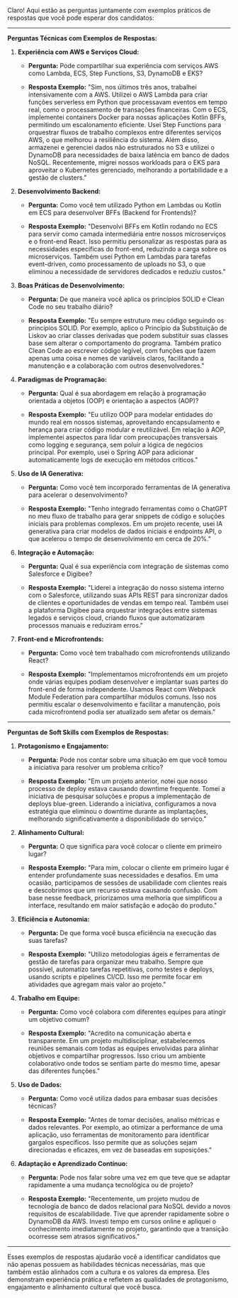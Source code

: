 Claro! Aqui estão as perguntas juntamente com exemplos práticos de respostas que você pode esperar dos candidatos:

---

**Perguntas Técnicas com Exemplos de Respostas:**

1. **Experiência com AWS e Serviços Cloud:**

   - **Pergunta:** Pode compartilhar sua experiência com serviços AWS como Lambda, ECS, Step Functions, S3, DynamoDB e EKS?

   - **Resposta Exemplo:** "Sim, nos últimos três anos, trabalhei intensivamente com a AWS. Utilizei o AWS Lambda para criar funções serverless em Python que processavam eventos em tempo real, como o processamento de transações financeiras. Com o ECS, implementei containers Docker para nossas aplicações Kotlin BFFs, permitindo um escalonamento eficiente. Usei Step Functions para orquestrar fluxos de trabalho complexos entre diferentes serviços AWS, o que melhorou a resiliência do sistema. Além disso, armazenei e gerenciei dados não estruturados no S3 e utilizei o DynamoDB para necessidades de baixa latência em banco de dados NoSQL. Recentemente, migrei nossos workloads para o EKS para aproveitar o Kubernetes gerenciado, melhorando a portabilidade e a gestão de clusters."

2. **Desenvolvimento Backend:**

   - **Pergunta:** Como você tem utilizado Python em Lambdas ou Kotlin em ECS para desenvolver BFFs (Backend for Frontends)?

   - **Resposta Exemplo:** "Desenvolvi BFFs em Kotlin rodando no ECS para servir como camada intermediária entre nossos microserviços e o front-end React. Isso permitiu personalizar as respostas para as necessidades específicas do front-end, reduzindo a carga sobre os microserviços. Também usei Python em Lambdas para tarefas event-driven, como processamento de uploads no S3, o que eliminou a necessidade de servidores dedicados e reduziu custos."

3. **Boas Práticas de Desenvolvimento:**

   - **Pergunta:** De que maneira você aplica os princípios SOLID e Clean Code no seu trabalho diário?

   - **Resposta Exemplo:** "Eu sempre estruturo meu código seguindo os princípios SOLID. Por exemplo, aplico o Princípio da Substituição de Liskov ao criar classes derivadas que podem substituir suas classes base sem alterar o comportamento do programa. Também pratico Clean Code ao escrever código legível, com funções que fazem apenas uma coisa e nomes de variáveis claros, facilitando a manutenção e a colaboração com outros desenvolvedores."

4. **Paradigmas de Programação:**

   - **Pergunta:** Qual é sua abordagem em relação à programação orientada a objetos (OOP) e orientação a aspectos (AOP)?

   - **Resposta Exemplo:** "Eu utilizo OOP para modelar entidades do mundo real em nossos sistemas, aproveitando encapsulamento e herança para criar código modular e reutilizável. Em relação à AOP, implementei aspectos para lidar com preocupações transversais como logging e segurança, sem poluir a lógica de negócios principal. Por exemplo, usei o Spring AOP para adicionar automaticamente logs de execução em métodos críticos."

5. **Uso de IA Generativa:**

   - **Pergunta:** Como você tem incorporado ferramentas de IA generativa para acelerar o desenvolvimento?

   - **Resposta Exemplo:** "Tenho integrado ferramentas como o ChatGPT no meu fluxo de trabalho para gerar snippets de código e soluções iniciais para problemas complexos. Em um projeto recente, usei IA generativa para criar modelos de dados iniciais e endpoints API, o que acelerou o tempo de desenvolvimento em cerca de 20%."

6. **Integração e Automação:**

   - **Pergunta:** Qual é sua experiência com integração de sistemas como Salesforce e Digibee?

   - **Resposta Exemplo:** "Liderei a integração do nosso sistema interno com o Salesforce, utilizando suas APIs REST para sincronizar dados de clientes e oportunidades de vendas em tempo real. Também usei a plataforma Digibee para orquestrar integrações entre sistemas legados e serviços cloud, criando fluxos que automatizaram processos manuais e reduziram erros."

7. **Front-end e Microfrontends:**

   - **Pergunta:** Como você tem trabalhado com microfrontends utilizando React?

   - **Resposta Exemplo:** "Implementamos microfrontends em um projeto onde várias equipes podiam desenvolver e implantar suas partes do front-end de forma independente. Usamos React com Webpack Module Federation para compartilhar módulos comuns. Isso nos permitiu escalar o desenvolvimento e facilitar a manutenção, pois cada microfrontend podia ser atualizado sem afetar os demais."

---

**Perguntas de Soft Skills com Exemplos de Respostas:**

1. **Protagonismo e Engajamento:**

   - **Pergunta:** Pode nos contar sobre uma situação em que você tomou a iniciativa para resolver um problema crítico?

   - **Resposta Exemplo:** "Em um projeto anterior, notei que nosso processo de deploy estava causando downtime frequente. Tomei a iniciativa de pesquisar soluções e propus a implementação de deploys blue-green. Liderando a iniciativa, configuramos a nova estratégia que eliminou o downtime durante as implantações, melhorando significativamente a disponibilidade do serviço."

2. **Alinhamento Cultural:**

   - **Pergunta:** O que significa para você colocar o cliente em primeiro lugar?

   - **Resposta Exemplo:** "Para mim, colocar o cliente em primeiro lugar é entender profundamente suas necessidades e desafios. Em uma ocasião, participamos de sessões de usabilidade com clientes reais e descobrimos que um recurso estava causando confusão. Com base nesse feedback, priorizamos uma melhoria que simplificou a interface, resultando em maior satisfação e adoção do produto."

3. **Eficiência e Autonomia:**

   - **Pergunta:** De que forma você busca eficiência na execução das suas tarefas?

   - **Resposta Exemplo:** "Utilizo metodologias ágeis e ferramentas de gestão de tarefas para organizar meu trabalho. Sempre que possível, automatizo tarefas repetitivas, como testes e deploys, usando scripts e pipelines CI/CD. Isso me permite focar em atividades que agregam mais valor ao projeto."

4. **Trabalho em Equipe:**

   - **Pergunta:** Como você colabora com diferentes equipes para atingir um objetivo comum?

   - **Resposta Exemplo:** "Acredito na comunicação aberta e transparente. Em um projeto multidisciplinar, estabelecemos reuniões semanais com todas as equipes envolvidas para alinhar objetivos e compartilhar progressos. Isso criou um ambiente colaborativo onde todos se sentiam parte do mesmo time, apesar das diferentes funções."

5. **Uso de Dados:**

   - **Pergunta:** Como você utiliza dados para embasar suas decisões técnicas?

   - **Resposta Exemplo:** "Antes de tomar decisões, analiso métricas e dados relevantes. Por exemplo, ao otimizar a performance de uma aplicação, uso ferramentas de monitoramento para identificar gargalos específicos. Isso permite que as soluções sejam direcionadas e eficazes, em vez de baseadas em suposições."

6. **Adaptação e Aprendizado Contínuo:**

   - **Pergunta:** Pode nos falar sobre uma vez em que teve que se adaptar rapidamente a uma mudança tecnológica ou de projeto?

   - **Resposta Exemplo:** "Recentemente, um projeto mudou de tecnologia de banco de dados relacional para NoSQL devido a novos requisitos de escalabilidade. Tive que aprender rapidamente sobre o DynamoDB da AWS. Investi tempo em cursos online e apliquei o conhecimento imediatamente no projeto, garantindo que a transição ocorresse sem atrasos significativos."

---

Esses exemplos de respostas ajudarão você a identificar candidatos que não apenas possuem as habilidades técnicas necessárias, mas que também estão alinhados com a cultura e os valores da empresa. Eles demonstram experiência prática e refletem as qualidades de protagonismo, engajamento e alinhamento cultural que você busca.